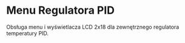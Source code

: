 # Menu Regulatora PID
Obsługa menu i wyświetlacza LCD 2x18 dla zewnętrznego regulatora temperatury PID.
